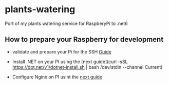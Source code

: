# plants-watering
Port of my plants watering service for RaspberyPi to .net6


## How to prepare your Raspberry for development

- validate and prepare your Pi for the SSH [Guide](https://www.raspberrypi.com/documentation/computers/remote-access.html#setting-up-an-ssh-server)

- Install .NET on your PI using the [next guide](curl -sSL https://dot.net/v1/dotnet-install.sh | bash /dev/stdin --channel Current)

- Configure Nginx on PI usint the [next guide](https://docs.microsoft.com/en-us/aspnet/core/host-and-deploy/linux-nginx?view=aspnetcore-6.0)
